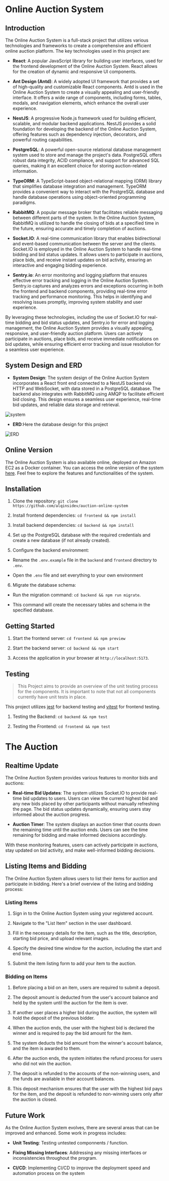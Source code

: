 
# Online Auction System

  

## Introduction

The Online Auction System is a full-stack project that utilizes various technologies and frameworks to create a comprehensive and efficient online auction platform. The key technologies used in this project are:

  

-  **React**: A popular JavaScript library for building user interfaces, used for the frontend development of the Online Auction System. React allows for the creation of dynamic and responsive UI components.

  

-  **Ant Design (Antd)**: A widely adopted UI framework that provides a set of high-quality and customizable React components. Antd is used in the Online Auction System to create a visually appealing and user-friendly interface. It offers a wide range of components, including forms, tables, modals, and navigation elements, which enhance the overall user experience.

  

-  **NestJS**: A progressive Node.js framework used for building efficient, scalable, and modular backend applications. NestJS provides a solid foundation for developing the backend of the Online Auction System, offering features such as dependency injection, decorators, and powerful routing capabilities.

  

-  **PostgreSQL**: A powerful open-source relational database management system used to store and manage the project's data. PostgreSQL offers robust data integrity, ACID compliance, and support for advanced SQL queries, making it an excellent choice for storing auction-related information.

  

-  **TypeORM**: A TypeScript-based object-relational mapping (ORM) library that simplifies database integration and management. TypeORM provides a convenient way to interact with the PostgreSQL database and handle database operations using object-oriented programming paradigms.

  

-  **RabbitMQ**: A popular message broker that facilitates reliable messaging between different parts of the system. In the Online Auction System, RabbitMQ is utilized to handle the closing of bids at a specified time in the future, ensuring accurate and timely completion of auctions.

  

-  **Socket.IO**: A real-time communication library that enables bidirectional and event-based communication between the server and the clients. Socket.IO is employed in the Online Auction System to handle real-time bidding and bid status updates. It allows users to participate in auctions, place bids, and receive instant updates on bid activity, ensuring an interactive and engaging bidding experience.

  

-  **Sentry.io**: An error monitoring and logging platform that ensures effective error tracking and logging in the Online Auction System. Sentry.io captures and analyzes errors and exceptions occurring in both the frontend and backend components, providing real-time error tracking and performance monitoring. This helps in identifying and resolving issues promptly, improving system stability and user experience.

  

By leveraging these technologies, including the use of Socket.IO for real-time bidding and bid status updates, and Sentry.io for error and logging management, the Online Auction System provides a visually appealing, responsive, and user-friendly auction platform. Users can actively participate in auctions, place bids, and receive immediate notifications on bid updates, while ensuring efficient error tracking and issue resolution for a seamless user experience.

  

## System Design and ERD

  

-  **System Design**: The system design of the Online Auction System incorporates a React front end connected to a NestJS backend via HTTP and WebSocket, with data stored in a PostgreSQL database. The backend also integrates with RabbitMQ using AMQP to facilitate efficient bid closing. This design ensures a seamless user experience, real-time bid updates, and reliable data storage and retrieval.

  
  

![system](https://github.com/alqinsidev/auction-online-system/blob/main/docs/image/System%20Design.jpeg)

  
  

-  **ERD**:Here the database design for this project

  
  

![ERD](https://github.com/alqinsidev/auction-online-system/blob/main/docs/image/erd.jpeg)

  
  
  

## Online Version

  

The Online Auction System is also available online, deployed on Amazon EC2 as a Docker container. You can access the online version of the system [here](http://18.138.252.135:8080/home). Feel free to explore the features and functionalities of the system.

  
  

## Installation

1. Clone the repository: `git clone https://github.com/alqinsidev/auction-online-system`

2. Install frontend dependencies: `cd frontend && npm install`

3. Install backend dependencies: `cd backend && npm install`

4. Set up the PostgreSQL database with the required credentials and create a new database (if not already created).

5. Configure the backend environment:

- Rename the `.env.example` file in the `backend` and `frontend` directory to `.env`.

- Open the `.env` file and set everything to your own environment

6. Migrate the database schema:

- Run the migration command: `cd backend && npm run migrate`.

- This command will create the necessary tables and schema in the specified database.

  

## Getting Started

1. Start the frontend server: `cd frontend && npm preview`

2. Start the backend server: `cd backend && npm start`

3. Access the application in your browser at `http://localhost:5173`.


## Testing

> This Project aims to provide an overview of the unit testing process for the components. It is important to note that not all components currently have unit tests in place.

This project utilizes [jest](https://jestjs.io) for backend testing and [vitest](https://vitest.dev) for frontend testing.

1. Testing the Backend: `cd backend && npm test`

2. Testing the Frontend: `cd frontend && npm test`

  

# The Auction

  

## Realtime Update

  

The Online Auction System provides various features to monitor bids and auctions:

  

-  **Real-time Bid Updates**: The system utilizes Socket.IO to provide real-time bid updates to users. Users can view the current highest bid and any new bids placed by other participants without manually refreshing the page. The bid status updates dynamically, ensuring users stay informed about the auction progress.

  

-  **Auction Timer**: The system displays an auction timer that counts down the remaining time until the auction ends. Users can see the time remaining for bidding and make informed decisions accordingly.

  
  

With these monitoring features, users can actively participate in auctions, stay updated on bid activity, and make well-informed bidding decisions.

  
  
  

## Listing Items and Bidding

  

The Online Auction System allows users to list their items for auction and participate in bidding. Here's a brief overview of the listing and bidding process:

  

### Listing Items

1. Sign in to the Online Auction System using your registered account.

2. Navigate to the "List Item" section in the user dashboard.

3. Fill in the necessary details for the item, such as the title, description, starting bid price, and upload relevant images.

4. Specify the desired time window for the auction, including the start and end time.

5. Submit the item listing form to add your item to the auction.

  

### Bidding on Items

1. Before placing a bid on an item, users are required to submit a deposit.

2. The deposit amount is deducted from the user's account balance and held by the system until the auction for the item is over.

3. If another user places a higher bid during the auction, the system will hold the deposit of the previous bidder.

4. When the auction ends, the user with the highest bid is declared the winner and is required to pay the bid amount for the item.

5. The system deducts the bid amount from the winner's account balance, and the item is awarded to them.

6. After the auction ends, the system initiates the refund process for users who did not win the auction.

7. The deposit is refunded to the accounts of the non-winning users, and the funds are available in their account balances.

8. This deposit mechanism ensures that the user with the highest bid pays for the item, and the deposit is refunded to non-winning users only after the auction is closed.

  
  

## Future Work

  

As the Online Auction System evolves, there are several areas that can be improved and enhanced. Some work in progress includes:

  

-  **Unit Testing**: Testing untested componnents / function. 

 
-  **Fixing Missing Interfaces**: Addressing any missing interfaces or inconsistencies throughout the program.
  

-  **CI/CD**: Implementing CI/CD to improve the deployment speed and automation process on the system